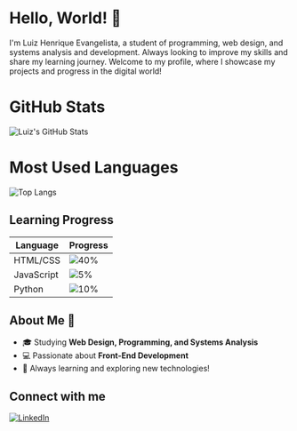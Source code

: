 # Hello, World! 👋

I'm Luiz Henrique Evangelista, a student of programming, web design, and systems analysis and development. Always looking to improve my skills and share my learning journey. Welcome to my profile, where I showcase my projects and progress in the digital world!


 # GitHub Stats

![Luiz's GitHub Stats](https://github-readme-stats.vercel.app/api?username=talonflame1612&show_icons=true&theme=dracula)

# Most Used Languages

![Top Langs](https://github-readme-stats.vercel.app/api/top-langs/?username=talonflame1612&layout=compact&theme=dracula)

## Learning Progress

| Language     | Progress |
|--------------|----------|
| HTML/CSS     | ![40%](https://img.shields.io/badge/Progress-40%25-yellow) |
| JavaScript   | ![5%](https://img.shields.io/badge/Progress-5%25-red) |
| Python       | ![10%](https://img.shields.io/badge/Progress-10%25-orange) |


## About Me 🌟

- 🎓 Studying **Web Design, Programming, and Systems Analysis**
- 💻 Passionate about **Front-End Development**
- 🚀 Always learning and exploring new technologies!


## Connect with me

[![LinkedIn](https://img.shields.io/badge/LinkedIn-0077B5?style=for-the-badge&logo=linkedin&logoColor=white)](https://www.linkedin.com/in/luiz-henrique-9761052b4)



